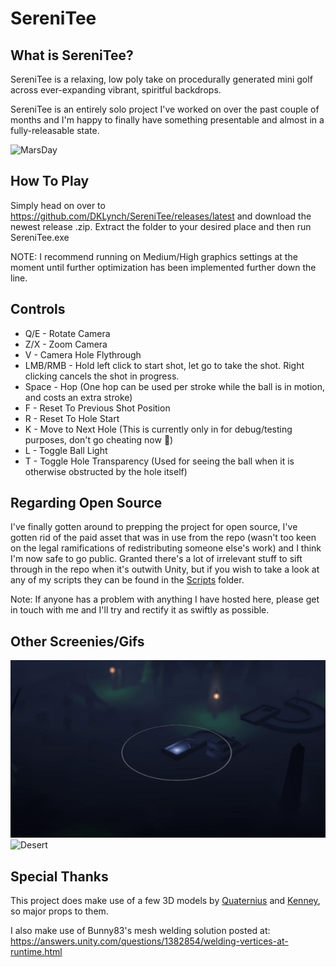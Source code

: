 # SereniTee
## What is SereniTee?
SereniTee is a relaxing, low poly take on procedurally generated mini golf across ever-expanding vibrant, spiritful backdrops. 

SereniTee is an entirely solo project I've worked on over the past couple of months and I'm happy to finally have something presentable and almost in a fully-releasable state.

![MarsDay](Images/MarsDay.gif)

## How To Play
Simply head on over to https://github.com/DKLynch/SereniTee/releases/latest and download the newest release .zip. Extract the folder to your desired place and then run SereniTee.exe

NOTE: I recommend running on Medium/High graphics settings at the moment until further optimization has been implemented further down the line.

## Controls
* Q/E - Rotate Camera
* Z/X - Zoom Camera
* V - Camera Hole Flythrough
* LMB/RMB - Hold left click to start shot, let go to take the shot. Right clicking cancels the shot in progress.
* Space - Hop (One hop can be used per stroke while the ball is in motion, and costs an extra stroke)
* F - Reset To Previous Shot Position
* R - Reset To Hole Start
* K - Move to Next Hole (This is currently only in for debug/testing purposes, don't go cheating now :eyes:)
* L - Toggle Ball Light
* T - Toggle Hole Transparency (Used for seeing the ball when it is otherwise obstructed by the hole itself)

## Regarding Open Source
I've finally gotten around to prepping the project for open source, I've gotten rid of the paid asset that was in use from the repo (wasn't too keen on the legal ramifications of redistributing someone else's work) and I think I'm now safe to go public. Granted there's a lot of irrelevant stuff to sift through in the repo when it's outwith Unity, but if you wish to take a look at any of my scripts they can be found in the [Scripts](/Assets/Scripts) folder.

Note: If anyone has a problem with anything I have hosted here, please get in touch with me and I'll try and rectify it as swiftly as possible.

## Other Screenies/Gifs
![Graveyard](Images/Graveyard.gif)
![Desert](Images/Desert.gif)

## Special Thanks
This project does make use of a few 3D models by [Quaternius](https://twitter.com/quaternius) and [Kenney](https://twitter.com/kenneynl), so major props to them.

I also make use of Bunny83's mesh welding solution posted at: https://answers.unity.com/questions/1382854/welding-vertices-at-runtime.html

